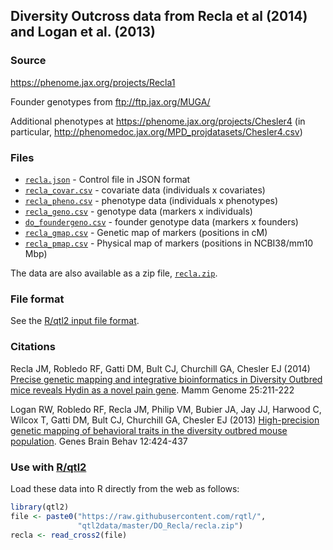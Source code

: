 ## Diversity Outcross data from Recla et al (2014) and Logan et al. (2013)

### Source

<https://phenome.jax.org/projects/Recla1>

Founder genotypes from <ftp://ftp.jax.org/MUGA/>

Additional phenotypes at
<https://phenome.jax.org/projects/Chesler4>
(in particular, <http://phenomedoc.jax.org/MPD_projdatasets/Chesler4.csv>)


### Files

- [`recla.json`](recla.json) - Control file in JSON format
- [`recla_covar.csv`](recla_covar.csv) - covariate data (individuals x
  covariates)
- [`recla_pheno.csv`](recla_pheno.csv) - phenotype data (individuals x
  phenotypes)
- [`recla_geno.csv`](recla_geno.csv) - genotype data (markers x individuals)
- [`do_foundergeno.csv`](recla_foundergeno.csv) - founder genotype data
  (markers x founders)
- [`recla_gmap.csv`](recla_gmap.csv) - Genetic map of markers (positions in
  cM)
- [`recla_pmap.csv`](recla_pmap.csv) - Physical map of markers (positions in
  NCBI38/mm10 Mbp)

The data are also available as a zip file, [`recla.zip`](recla.zip).

### File format

See the [R/qtl2 input file format](https://kbroman.org/qtl2/assets/vignettes/input_files.html).


### Citations

Recla JM, Robledo RF, Gatti DM, Bult CJ, Churchill GA, Chesler EJ (2014)
[Precise genetic mapping and integrative bioinformatics in Diversity Outbred mice reveals Hydin as a novel pain gene](http://www.ncbi.nlm.nih.gov/pubmed/24700285).
Mamm Genome 25:211-222

Logan RW, Robledo RF, Recla JM, Philip VM, Bubier JA, Jay JJ, Harwood
C, Wilcox T, Gatti DM, Bult CJ, Churchill GA, Chesler EJ (2013)
[High-precision genetic mapping of behavioral traits in the diversity outbred mouse population](http://www.ncbi.nlm.nih.gov/pubmed/23433259).
Genes Brain Behav 12:424-437


### Use with [R/qtl2](https://kbroman.org/qtl2)

Load these data into R directly from the web as follows:

```r
library(qtl2)
file <- paste0("https://raw.githubusercontent.com/rqtl/",
               "qtl2data/master/DO_Recla/recla.zip")
recla <- read_cross2(file)
```
